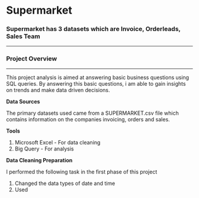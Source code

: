 # Supermarket
### Supermarket has 3 datasets which are Invoice, Orderleads, Sales Team 
---
### Project Overview
---
This project analysis is aimed at answering basic business questions using SQL queries. By answering this basic questions, i am able to gain insights on trends and make data driven decisions. 

**Data Sources**

The primary datasets used came from a SUPERMARKET.csv file which contains information on the companies invoicing, orders and sales.

**Tools**

1. Microsoft Excel - For data cleaning
2. Big Query - For analysis

**Data Cleaning Preparation**

I performed the following task in the first phase of this project
1. Changed the data types of date and time
2. Used 

   

